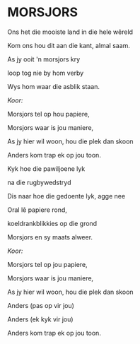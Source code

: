 # MORSJORS

Ons het die mooiste land in die hele wêreld

Kom ons hou dit aan die kant, almal saam.

As jy ooit 'n morsjors kry

loop tog nie by hom verby

Wys hom waar die asblik staan.


_Koor:_

Morsjors tel op hou papiere,

Morsjors waar is jou maniere,

As jy hier wil woon, hou die plek dan skoon

Anders kom trap ek op jou toon.


Kyk hoe die pawiljoene lyk

na die rugbywedstryd

Dis naar hoe die gedoente lyk, agge nee

Oral lê papiere rond,

koeldrankblikkies op die grond

Morsjors en sy maats alweer.


_Koor:_

Morsjors tel op jou papiere,

Morsjors waar is jou maniere,

As jy hier wil woon, hou die plek dan skoon

Anders (pas op vir jou)

Anders (ek kyk vir jou)

Anders kom trap ek op jou toon.

